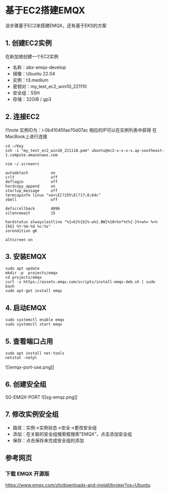 # 基于EC2搭建EMQX
该步骤基于EC2来搭建EMQX，还有基于EKS的方案
## 1. 创建EC2实例
在新加坡创建一个EC2实例
- 名称：abx-emqx-develop
- 镜像：Ubuntu 22.04
- 实例：t3.medium
- 密钥对：my_test_ec2_wini10_221110
- 安全组：SSH
- 存储：32GiB / gp3
## 2. 连接EC2
!!!note
    实例ID为：i-0b41045fae70d07ac
    相应的IP可以在实例列表中获得
在MacBook上进行连接
```
cd ~/Key
ssh -i "my_test_ec2_win10_221110.pem" ubuntu@ec2-x-x-x-x.ap-southeast-1.compute.amazonaws.com

vim ~/.screenrc

autodetach          on
crlf                off
deflogin            off
hardcopy_append     on
startup_message     off
termcapinfo linux "ve=\E[?25h\E[?17;0;64c"
vbell               off

defscrollback       4096
silencewait         15

hardstatus alwayslastline "%{=b}%{b}%-w%{.BW}%10>%n*%t%{-}%+w%< %=%{kG} %Y-%m-%d %c:%s"
sorendition gK

altscreen on
```
## 3. 安装EMQX
```
sudo apt update
mkdir -p  projects/emqx
cd projects/emqx
curl -s https://assets.emqx.com/scripts/install-emqx-deb.sh | sudo bash
sudo apt-get install emqx
```
## 4. 启动EMQX
```
sudo systemctl enable emqx
sudo systemctl start emqx
```
## 5. 查看端口占用
```
sudo apt install net-tools
netstat -netpl
```
![[emqx-port-use.png]]
## 6. 创建安全组
SG-EMQX-PORT
![[sg-emqz.png]]
## 7. 修改实例安全组
- 路径：实例->实例状态->安全->更改安全组
- 添加：在关联的安全组搜索框搜索”EMQX“，点击添加安全组
- 保存：点击保存来完成安全组的添加
## 参考网页
### 下载 EMQX 开源版
https://www.emqx.com/zh/downloads-and-install/broker?os=Ubuntu